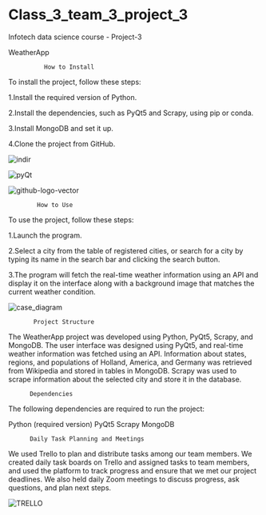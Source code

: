 # Class_3_team_3_project_3

Infotech data science course - Project-3

WeatherApp

              How to Install

To install the project, follow these steps:

1.Install the required version of Python.

2.Install the dependencies, such as PyQt5 and Scrapy, using pip or conda.

3.Install MongoDB and set it up.

4.Clone the project from GitHub.


![indir](https://user-images.githubusercontent.com/119568441/228378015-b9826b7f-aa37-4c64-a11f-9cde90a45fa7.jpg)



![pyQt](https://user-images.githubusercontent.com/119568441/228377794-fac784d7-6bd8-4472-ae3e-8c15d907ea66.JPG)


![github-logo-vector](https://user-images.githubusercontent.com/119568441/228377232-53eeaa70-ab7b-47c6-a083-bd7ac08c84ea.png)




            How to Use
To use the project, follow these steps:

1.Launch the program.

2.Select a city from the table of registered cities, or 
search for a city by typing its name in the search bar and clicking the search button.

3.The program will fetch the real-time weather information using an API and 
display it on the interface along with a background image that matches the current weather 
condition.


![case_diagram](https://user-images.githubusercontent.com/119568441/228377457-ff2e1e20-04a1-4ae6-9573-43f944d32b94.png)





           Project Structure

The WeatherApp project was developed using Python, PyQt5, Scrapy, and MongoDB.
The user interface was designed using PyQt5, and real-time weather information was fetched using an API. 
Information about states, regions, and populations of Holland, America, and
Germany was retrieved from Wikipedia and stored in tables in MongoDB.
Scrapy was used to scrape information about the selected city and store it in the database.


          Dependencies

The following dependencies are required to run the project:

Python (required version)
PyQt5
Scrapy
MongoDB


          Daily Task Planning and Meetings

We used Trello to plan and distribute tasks among our team members.
We created daily task boards on Trello and assigned tasks to team members, and 
used the platform to track progress and ensure that we met our project deadlines.
We also held daily Zoom meetings to discuss progress, ask questions, and plan next steps.

![TRELLO](https://user-images.githubusercontent.com/119568441/228377645-9d422dad-063d-43d6-86ec-5e7e2c4b47df.png)


